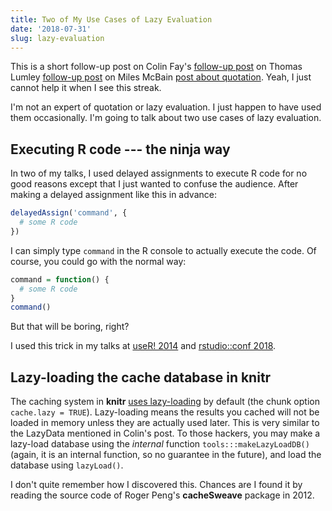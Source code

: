 ```yaml
---
title: Two of My Use Cases of Lazy Evaluation
date: '2018-07-31'
slug: lazy-evaluation
---
```


This is a short follow-up post on Colin Fay's [follow-up post](https://colinfay.me/lazyeval/) on Thomas Lumley [follow-up post](https://notstatschat.rbind.io/2018/07/30/quoting-and-macros-in-r/) on Miles McBain [post about quotation](https://milesmcbain.xyz/the-roots-of-quotation/). Yeah, I just cannot help it when I see this streak.

I'm not an expert of quotation or lazy evaluation. I just happen to have used them occasionally. I'm going to talk about two use cases of lazy evaluation.

## Executing R code --- the ninja way

In two of my talks, I used delayed assignments to execute R code for no good reasons except that I just wanted to confuse the audience. After making a delayed assignment like this in advance:

```r
delayedAssign('command', {
  # some R code
})
```

I can simply type `command` in the R console to actually execute the code. Of course, you could go with the normal way:

```r
command = function() {
  # some R code
}
command()
```

But that will be boring, right?

I used this trick in my talks at [useR! 2014](https://github.com/yihui/knitr-talks/blob/master/useR2014/2014-knitr-ninja-Yihui-Xie.R) and [rstudio::conf 2018](/en/2018/02/typing-fast/).

## Lazy-loading the cache database in **knitr**

The caching system in **knitr** [uses lazy-loading](https://github.com/yihui/knitr/blob/89b34a661/R/cache.R#L59) by default (the chunk option `cache.lazy = TRUE`). Lazy-loading means the results you cached will not be loaded in memory unless they are actually used later. This is very similar to the LazyData mentioned in Colin's post. To those hackers, you may make a lazy-load database using the _internal_ function `tools:::makeLazyLoadDB()` (again, it is an internal function, so no guarantee in the future), and load the database using `lazyLoad()`.

I don't quite remember how I discovered this. Chances are I found it by reading the source code of Roger Peng's **cacheSweave** package in 2012.
